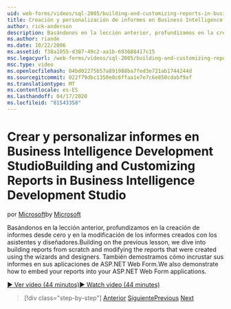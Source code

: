 ```yaml
---
uid: web-forms/videos/sql-2005/building-and-customizing-reports-in-business-intelligence-development-studio
title: Creación y personalización de informes en Business Intelligence Development Studio Microsoft Docs
author: rick-anderson
description: Basándonos en la lección anterior, profundizamos en la creación de informes desde cero y en la modificación de los informes creados con los asistentes y diseñadores. Nos...
ms.author: riande
ms.date: 10/22/2006
ms.assetid: f38a1055-d387-49c2-aa1b-693688417c15
msc.legacyurl: /web-forms/videos/sql-2005/building-and-customizing-reports-in-business-intelligence-development-studio
msc.type: video
ms.openlocfilehash: 04bd02275b57a891988ba7fed3e721ab1744244d
ms.sourcegitcommit: 022f79dbc1350e0c6ffaa1e7e7c6e850cdabf9af
ms.translationtype: MT
ms.contentlocale: es-ES
ms.lasthandoff: 04/17/2020
ms.locfileid: "81543358"
---
```

# <a name="building-and-customizing-reports-in-business-intelligence-development-studio"></a><span data-ttu-id="8606d-104">Crear y personalizar informes en Business Intelligence Development Studio</span><span class="sxs-lookup"><span data-stu-id="8606d-104">Building and Customizing Reports in Business Intelligence Development Studio</span></span>

<span data-ttu-id="8606d-105">por [Microsoft](https://github.com/microsoft)</span><span class="sxs-lookup"><span data-stu-id="8606d-105">by [Microsoft](https://github.com/microsoft)</span></span>

<span data-ttu-id="8606d-106">Basándonos en la lección anterior, profundizamos en la creación de informes desde cero y en la modificación de los informes creados con los asistentes y diseñadores.</span><span class="sxs-lookup"><span data-stu-id="8606d-106">Building on the previous lesson, we dive into building reports from scratch and modifying the reports that were created using the wizards and designers.</span></span> <span data-ttu-id="8606d-107">También demostramos cómo incrustar sus informes en sus aplicaciones de ASP.NET Web Form.</span><span class="sxs-lookup"><span data-stu-id="8606d-107">We also demonstrate how to embed your reports into your ASP.NET Web Form applications.</span></span>

[<span data-ttu-id="8606d-108">&#9654; Ver vídeo (44 minutos)</span><span class="sxs-lookup"><span data-stu-id="8606d-108">&#9654; Watch video (44 minutes)</span></span>](https://channel9.msdn.com/Blogs/ASP-NET-Site-Videos/building-and-customizing-reports-in-business-intelligence-development-studio)

> [!div class="step-by-step"]
> <span data-ttu-id="8606d-109">[Anterior](getting-started-with-reporting-services.md)
> [Siguiente](creating-and-using-stored-procedures.md)</span><span class="sxs-lookup"><span data-stu-id="8606d-109">[Previous](getting-started-with-reporting-services.md)
[Next](creating-and-using-stored-procedures.md)</span></span>
